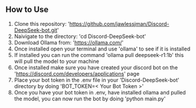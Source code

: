 ## How to Use
1. Clone this repository: 'https://github.com/jawlessjman/Discord-DeepSeek-bot.git'
2. Naivigate to the directory: 'cd Discord-DeepSeek-bot'
3. Download Ollama from: 'https://ollama.com/'
4. Once installed open your terminal and use 'ollama' to see if it is installed
5. If installed you can run the command 'ollama pull deepseek-r1:1b' this will pull the model to your machine
6. Once installed make sure you have created your discord bot on the 'https://discord.com/developers/applications' page
7. Place your bot token in the .env file in your 'Discord-DeepSeek-bot' directory by doing 'BOT_TOKEN=< Your Bot Token >'
8. Once you have your bot token in .env, have installed ollama and pulled the model, you can now run the bot by doing 'python main.py'
